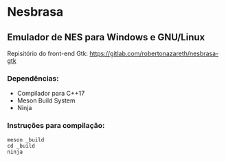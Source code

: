 # Nesbrasa 
## Emulador de NES para Windows e GNU/Linux

Repisitório do front-end Gtk: https://gitlab.com/robertonazareth/nesbrasa-gtk

### Dependências:
* Compilador para C++17
* Meson Build System
* Ninja

### Instruções para compilação:

```
meson _build
cd _build
ninja
```